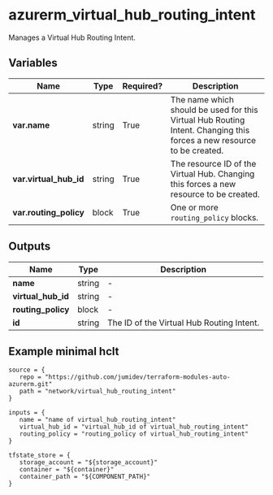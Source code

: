 # azurerm_virtual_hub_routing_intent

Manages a Virtual Hub Routing Intent.

## Variables

| Name | Type | Required? |  Description |
| ---- | ---- | --------- |  ----------- |
| **var.name** | string | True | The name which should be used for this Virtual Hub Routing Intent. Changing this forces a new resource to be created. | 
| **var.virtual_hub_id** | string | True | The resource ID of the Virtual Hub. Changing this forces a new resource to be created. | 
| **var.routing_policy** | block | True | One or more `routing_policy` blocks. | 



## Outputs

| Name | Type | Description |
| ---- | ---- | --------- | 
| **name** | string  | - | 
| **virtual_hub_id** | string  | - | 
| **routing_policy** | block  | - | 
| **id** | string  | The ID of the Virtual Hub Routing Intent. | 

## Example minimal hclt

```hcl
source = {
   repo = "https://github.com/jumidev/terraform-modules-auto-azurerm.git" 
   path = "network/virtual_hub_routing_intent" 
}

inputs = {
   name = "name of virtual_hub_routing_intent" 
   virtual_hub_id = "virtual_hub_id of virtual_hub_routing_intent" 
   routing_policy = "routing_policy of virtual_hub_routing_intent" 
}

tfstate_store = {
   storage_account = "${storage_account}" 
   container = "${container}" 
   container_path = "${COMPONENT_PATH}" 
}


```